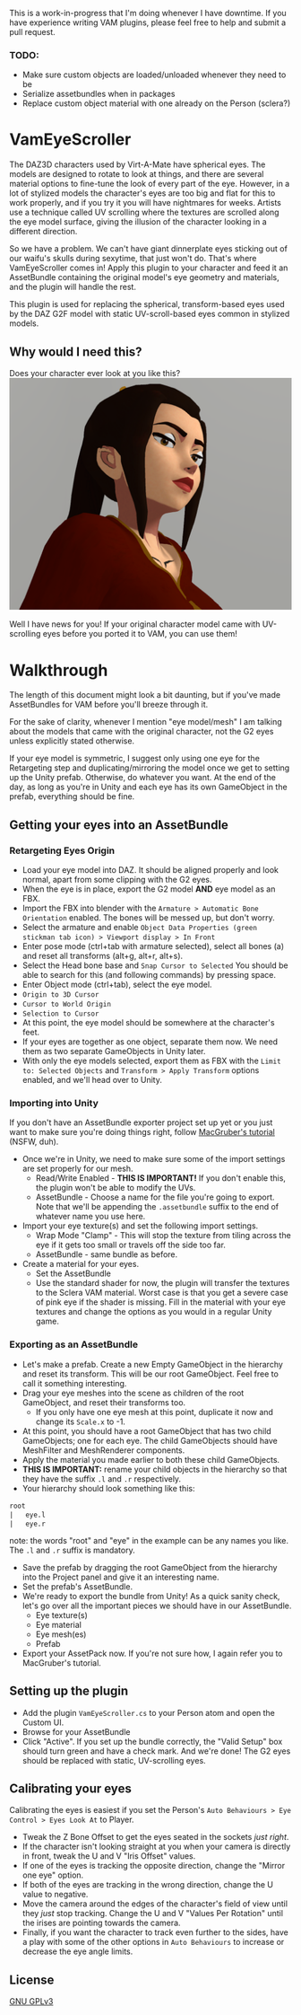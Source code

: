 This is a work-in-progress that I'm doing whenever I have downtime. If you have experience writing VAM plugins, please feel free to help and submit a pull request.

### TODO:

- Make sure custom objects are loaded/unloaded whenever they need to be
- Serialize assetbundles when in packages
- Replace custom object material with one already on the Person (sclera?)

# VamEyeScroller

The DAZ3D characters used by Virt-A-Mate have spherical eyes. The models are designed to rotate to look at things, and there are several material options to fine-tune the look of every part of the eye. However, in a lot of stylized models the character's eyes are too big and flat for this to work properly, and if you try it you will have nightmares for weeks. Artists use a technique called UV scrolling where the textures are scrolled along the eye model surface, giving the illusion of the character looking in a different direction.  

So we have a problem. We can't have giant dinnerplate eyes sticking out of our waifu's skulls during sexytime, that just won't do. That's where VamEyeScroller comes in!
Apply this plugin to your character and feed it an AssetBundle containing the original model's eye geometry and materials, and the plugin will handle the rest.


This plugin is used for replacing the spherical, transform-based eyes used by the DAZ G2F
model with static UV-scroll-based eyes common in stylized models.

## Why would I need this?

Does your character ever look at you like this?
![A scene of nightmares](img/01-example.png)

Well I have news for you! If your original character model came with UV-scrolling eyes before you ported it to VAM, you can use them!

# Walkthrough

The length of this document might look a bit daunting, but if you've made AssetBundles for VAM before you'll breeze through it.

For the sake of clarity, whenever I mention "eye model/mesh" I am talking about the models that came with the original character, not the G2 eyes unless
explicitly stated otherwise.

If your eye model is symmetric, I suggest only using one eye for the Retargeting step and duplicating/mirroring the model once we get to setting up the Unity prefab.
Otherwise, do whatever you want. At the end of the day, as long as you're in Unity and each eye has its own GameObject in the prefab, everything should be fine.

## Getting your eyes into an AssetBundle

### Retargeting Eyes Origin

- Load your eye model into DAZ. It should be aligned properly and look normal, apart from some clipping with the G2 eyes.
- When the eye is in place, export the G2 model __AND__ eye model as an FBX.
- Import the FBX into blender with the `Armature > Automatic Bone Orientation` enabled. The bones will be messed up, but don't worry.
- Select the armature and enable `Object Data Properties (green stickman tab icon) > Viewport display > In Front`
- Enter pose mode (ctrl+tab with armature selected), select all bones (a) and reset all transforms (alt+g, alt+r, alt+s).
- Select the Head bone base and `Snap Cursor to Selected` You should be able to search for this (and following commands) by pressing space.
- Enter Object mode (ctrl+tab), select the eye model.
- `Origin to 3D Cursor`
- `Cursor to World Origin`
- `Selection to Cursor`
- At this point, the eye model should be somewhere at the character's feet.
- If your eyes are together as one object, separate them now. We need them as two separate GameObjects in Unity later.
- With only the eye models selected, export them as FBX with the `Limit to: Selected Objects` and `Transform > Apply Transform` options enabled, and we'll head over to Unity.

### Importing into Unity

 If you don't have an AssetBundle exporter project set up yet or you just want to make sure you're doing things right, 
 follow [MacGruber's tutorial](https://hub.virtamate.com/resources/unity-assetbundles-for-vam-1-xx.167/) (NSFW, duh).
 
- Once we're in Unity, we need to make sure some of the import settings are set properly for our mesh.
  - Read/Write Enabled - __THIS IS IMPORTANT!__ If you don't enable this, the plugin won't be able to modify the UVs.
  - AssetBundle - Choose a name for the file you're going to export. Note that we'll be appending the `.assetbundle` suffix to the end of whatever name you use here.
- Import your eye texture(s) and set the following import settings. 
  - Wrap Mode "Clamp" - This will stop the texture from tiling across the eye if it gets too small or travels off the side too far.
  - AssetBundle - same bundle as before.
- Create a material for your eyes.
  - Set the AssetBundle
  - Use the standard shader for now, the plugin will transfer the textures to the Sclera VAM material.
Worst case is that you get a severe case of pink eye if the shader is missing. Fill in the material with your eye textures and change the options as you would in a regular Unity game.

### Exporting as an AssetBundle

- Let's make a prefab. Create a new Empty GameObject in the hierarchy and reset its transform. This will be our root GameObject. Feel free to call it something interesting.
- Drag your eye meshes into the scene as children of the root GameObject, and reset their transforms too.
  - If you only have one eye mesh at this point, duplicate it now and change its `Scale.x` to -1.
- At this point, you should have a root GameObject that has two child GameObjects; one for each eye. The child GameObjects should have MeshFilter and MeshRenderer components.
- Apply the material you made earlier to both these child GameObjects.
- __THIS IS IMPORTANT:__ rename your child objects in the hierarchy so that they have the suffix `.l` and `.r` respectively.
- Your hierarchy should look something like this:
```
root
|   eye.l
|   eye.r
```
note: the words "root" and "eye" in the example can be any names you like. The `.l` and `.r` suffix is mandatory.
- Save the prefab by dragging the root GameObject from the hierarchy into the Project panel and give it an interesting name.
- Set the prefab's AssetBundle.
- We're ready to export the bundle from Unity! As a quick sanity check, let's go over all the important pieces we should have in our AssetBundle.
  - Eye texture(s)
  - Eye material
  - Eye mesh(es)
  - Prefab
- Export your AssetPack now. If you're not sure how, I again refer you to MacGruber's tutorial.

## Setting up the plugin

- Add the plugin `VamEyeScroller.cs` to your Person atom and open the Custom UI.
- Browse for your AssetBundle
- Click "Active". If you set up the bundle correctly, the "Valid Setup" box should turn green and have a check mark.
And we're done! The G2 eyes should be replaced with static, UV-scrolling eyes.

## Calibrating your eyes

Calibrating the eyes is easiest if you set the Person's `Auto Behaviours > Eye Control > Eyes Look At` to Player.
- Tweak the Z Bone Offset to get the eyes seated in the sockets _just right_.
- If the character isn't looking straight at you when your camera is directly in front, tweak the U and V "Iris Offset" values.
- If one of the eyes is tracking the opposite direction, change the "Mirror one eye" option.
- If both of the eyes are tracking in the wrong direction, change the U value to negative.
- Move the camera around the edges of the character's field of view until they _just_ stop tracking. Change the U and V "Values Per Rotation" until the irises are pointing towards the camera.
- Finally, if you want the character to track even further to the sides, have a play with some of the other options in `Auto Behaviours` to increase or decrease the eye angle limits.

## License

[GNU GPLv3](LICENSE.md)
